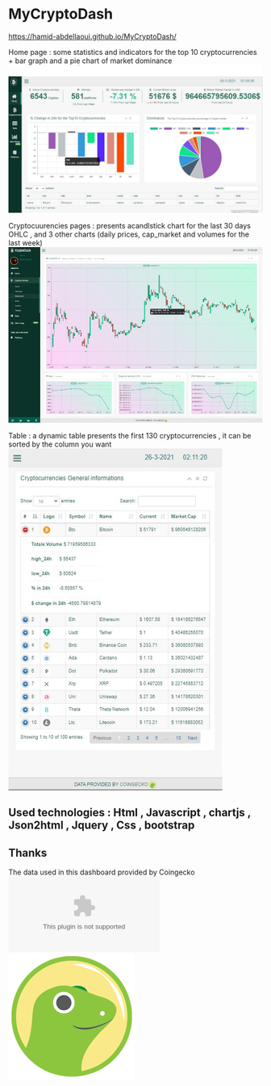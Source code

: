 # MyCryptoDash

https://hamid-abdellaoui.github.io/MyCryptoDash/



Home page : some statistics and indicators for the top 10 cryptocurrencies + bar graph and a pie chart of  market dominance 
![page principale](https://github.com/Hamid-abdellaoui/MyCryptoDash/blob/main/src/images/cryptodash2.jpg)




Cryptocuurencies pages : presents acandlstick chart for the last 30 days OHLC , and 3 other charts (daily prices, cap_market and volumes for the last week)
![crypto](https://github.com/Hamid-abdellaoui/MyCryptoDash/blob/main/src/images/cryptodash.JPG)


Table : a dynamic table presents the first 130 cryptocurrencies , it can be sorted by the column you want
![table](https://github.com/Hamid-abdellaoui/MyCryptoDash/blob/main/src/images/cryptodash3.jpg)


## Used technologies : Html , Javascript , chartjs , Json2html , Jquery , Css , bootstrap 
## Thanks
The data used in this dashboard provided by Coingecko ![coingecko](coingecko.com) ![coingecko](https://github.com/Hamid-abdellaoui/MyCryptoDash/blob/main/src/images/coingecko.webp)
